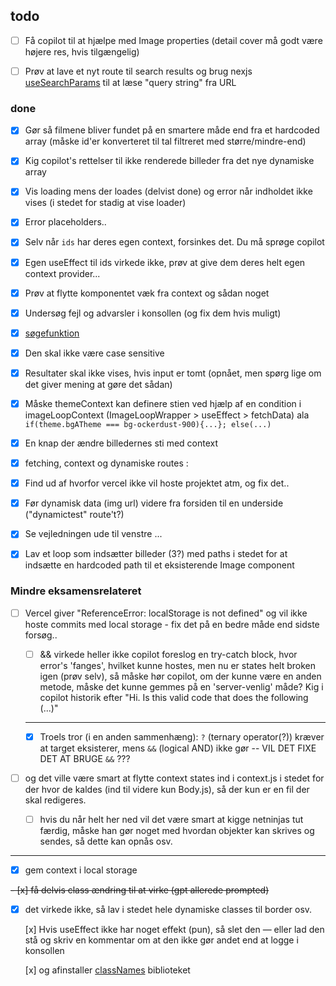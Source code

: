 
## todo

- [ ] Få copilot til at hjælpe med Image properties (detail cover må godt være højere res, hvis tilgængelig)

- [ ] Prøv at lave et nyt route til search results og brug nexjs [useSearchParams](https://nextjs.org/docs/app/api-reference/functions/use-search-params) til at læse "query string" fra URL


### done

- [x] Gør så filmene bliver fundet på en smartere måde end fra et hardcoded array (måske id'er konverteret til tal filtreret med større/mindre-end)

- [x] Kig copilot's rettelser til ikke renderede billeder fra det nye dynamiske array

- [x] Vis loading mens der loades (delvist done) og error når indholdet ikke vises (i stedet for stadig at vise loader)

- [x] Error placeholders..

- [x] Selv når `ids` har deres egen context, forsinkes det. Du må sprøge copilot

- [x] Egen useEffect til ids virkede ikke, prøv at give dem deres helt egen context provider...

- [x] Prøv at flytte komponentet væk fra context og sådan noget

- [x] Undersøg fejl og advarsler i konsollen (og fix dem hvis muligt)

- [x] [søgefunktion](https://nextjs.org/docs/app/api-reference/functions/use-search-params)

- [x] Den skal ikke være case sensitive

- [x] Resultater skal ikke vises, hvis input er tomt (opnået, men spørg lige om det giver mening at gøre det sådan)

- [x] Måske themeContext kan definere stien ved hjælp af en condition i imageLoopContext (ImageLoopWrapper > useEffect > fetchData) ala `if(theme.bgATheme === bg-ockerdust-900){...}; else(...)`

- [x] En knap der ændre billedernes sti med context

- [x] fetching, context og dynamiske routes :

- [x] Find ud af hvorfor vercel ikke vil hoste projektet atm, og fix det..

- [x] Før dynamisk data (img url) videre fra forsiden til en underside ("dynamictest" route't?)

- [x] Se vejledningen ude til venstre ...

- [x] Lav et loop som indsætter billeder (3?) med paths i stedet for at indsætte en hardcoded path til et eksisterende Image component


### Mindre eksamensrelateret

- [ ] Vercel giver "ReferenceError: localStorage is not defined" og vil ikke hoste commits med local storage - fix det på en bedre måde end sidste forsøg..

    - [ ] && virkede heller ikke copilot foreslog en try-catch block, hvor error's 'fanges', hvilket kunne hostes, men nu er states helt broken igen (prøv selv), så måske hør copilot, om der kunne være en anden metode, måske det kunne gemmes på en 'server-venlig' måde? Kig i copilot historik efter "Hi. Is this valid code that does the following (...)"

    ---

    - [x] Troels tror (i en anden sammenhæng): `?` (ternary operator(?)) kræver at target eksisterer, mens `&&` (logical AND) ikke gør -- VIL DET FIXE DET AT BRUGE `&&` ???

- [ ] og det ville være smart at flytte context states ind i context.js i stedet for der hvor de kaldes (ind til videre kun Body.js), så der kun er en fil der skal redigeres.

    - [ ] hvis du når helt her ned vil det være smart at kigge netninjas tut færdig, måske han gør noget med hvordan objekter kan skrives og sendes, så dette kan opnås osv.

---

- [x] gem context i local storage

~~- [x] få delvis class ændring til at virke (gpt allerede prompted)~~

- [x] det virkede ikke, så lav i stedet hele dynamiske classes til border osv.

    [x] Hvis useEffect ikke har noget effekt (pun), så slet den — eller lad den stå og skriv en kommentar om at den ikke gør andet end at logge i konsollen

    [x] og afinstaller [classNames](https://www.npmjs.com/package/classnames) biblioteket
